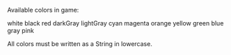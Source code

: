 Available colors in game:

white
black
red
darkGray
lightGray
cyan
magenta
orange
yellow
green
blue
gray
pink

All colors must be written as a String in lowercase.